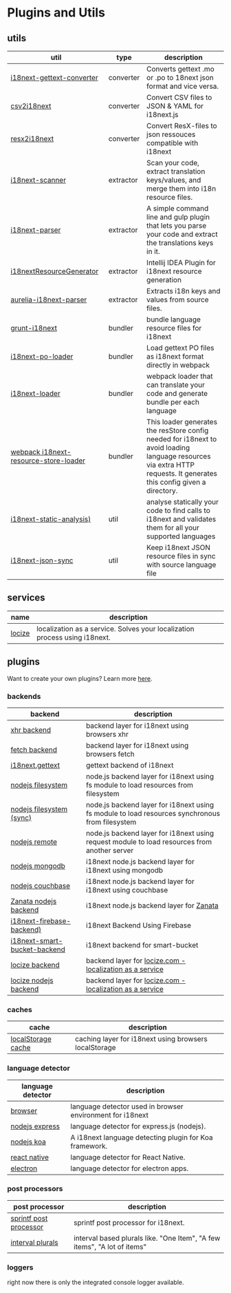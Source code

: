 <!-- toc -->
# Plugins and Utils


## utils


util              | type       | description
----------------- | ---------- | --------------------
[i18next-gettext-converter](https://github.com/i18next/i18next-gettext-converter) | converter | Converts gettext .mo or .po to 18next json format and vice versa.
[csv2i18next](https://github.com/tmorozov/csv2i18next) | converter | Convert CSV files to JSON & YAML for i18next.js
[resx2i18next](https://github.com/rolandpd/resx2i18next) | converter |  Convert ResX-files to json ressouces compatible with i18next
[i18next-scanner](http://i18next.github.io/i18next-scanner/) | extractor | Scan your code, extract translation keys/values, and merge them into i18n resource files.
[i18next-parser](https://github.com/i18next/i18next-parser) | extractor | A simple command line and gulp plugin that lets you parse your code and extract the translations keys in it.
[i18nextResourceGenerator](https://github.com/DREEBIT/i18nextResourceGenerator) | extractor | Intellij IDEA Plugin for i18next resource generation
[aurelia-i18next-parser](https://github.com/gooy/aurelia-i18next-parser) | extractor | Extracts i18n keys and values from source files.
[grunt-i18next](https://github.com/i18next/grunt-i18next) | bundler | bundle language resource files for i18next
[i18next-po-loader](https://github.com/queicherius/i18next-po-loader) | bundler | Load gettext PO files as i18next format directly in webpack
[i18next-loader](https://github.com/kamilglod/i18next-loader) | bundler | webpack loader that can translate your code and generate bundle per each language
[webpack i18next-resource-store-loader](https://github.com/atroo/i18next-resource-store-loader) | bundler | This loader generates the resStore config needed for i18next to avoid loading language resources via extra HTTP requests. It generates this config given a directory.
[i18next-static-analysis)](https://github.com/Cellule/i18next-static-analysis) | util | analyse statically your code to find calls to i18next and validates them for all your supported languages
[i18next-json-sync](https://github.com/jwbay/i18next-json-sync) | util | Keep i18next JSON resource files in sync with source language file

## services


name              | description
----------------- | --------------------
[locize](http://locize.com) | localization as a service. Solves your localization process using i18next.



## plugins

Want to create your own plugins? Learn more [here](/principles/plugins.md).

### backends


backend           | description
----------------- | --------------------
[xhr backend](https://github.com/i18next/i18next-xhr-backend) | backend layer for i18next using browsers xhr
[fetch backend](https://github.com/perrin4869/i18next-fetch-backend) | backend layer for i18next using browsers fetch
[i18next.gettext](https://github.com/palamccc/i18next.gettext) | gettext backend of i18next
[nodejs filesystem](https://github.com/i18next/i18next-node-fs-backend) | node.js backend layer for i18next using fs module to load resources from filesystem
[nodejs filesystem (sync)](https://github.com/arve0/i18next-sync-fs-backend) | node.js backend layer for i18next using fs module to load resources synchronous from filesystem
[nodejs remote](https://github.com/i18next/i18next-node-remote-backend) | node.js backend layer for i18next using request module to load resources from another server
[nodejs mongodb](https://github.com/gian788/i18next-node-mongodb-backend) | i18next node.js backend layer for i18next using mongodb
[nodejs couchbase](https://github.com/kvaillant/i18next.couchbase) | i18next node.js backend layer for i18next using couchbase
[Zanata nodejs backend](https://bitbucket.org/tagoh/i18next-node-zanata-backend) | i18next node.js backend layer for [Zanata](http://zanata.org)
[i18next-firebase-backend)](https://github.com/inteligator/i18next-firebase-backend) | i18next Backend Using Firebase
[i18next-smart-bucket-backend](https://github.com/nekuz0r/i18next-smart-bucket-backend) | i18next backend for smart-bucket
[locize backend](https://github.com/locize/i18next-locize-backend) | backend layer for [locize.com - localization as a service](http://locize.com)
[locize nodejs backend](https://github.com/locize/i18next-node-locize-backend) | backend layer for [locize.com - localization as a service](http://locize.com)

### caches



cache             | description
----------------- | --------------------
[localStorage cache](https://github.com/i18next/i18next-localStorage-cache) | caching layer for i18next using browsers localStorage


### language detector


language detector | description
----------------- | --------------------
[browser](https://github.com/i18next/i18next-browser-languageDetector) | language detector used in browser environment for i18next
[nodejs express](https://github.com/i18next/i18next-express-middleware) | language detector for express.js (nodejs).
[nodejs koa](https://github.com/lxzxl/koa-i18next-detector) | A i18next language detecting plugin for Koa framework.
[react native](https://github.com/DylanVann/i18next-react-native-language-detector) | language detector for React Native.
[electron](https://github.com/neruchev/i18next-electron-language-detector) | language detector for electron apps.

### post processors


post processor    | description
----------------- | --------------------
[sprintf post processor](https://github.com/i18next/i18next-sprintf-postProcessor) | sprintf post processor for i18next.
[interval plurals](https://github.com/i18next/i18next-intervalPlural-postProcessor) | interval based plurals like. "One Item", "A few items", "A lot of items"


### loggers

right now there is only the integrated console logger available.
